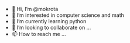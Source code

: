 - 👋 Hi, I’m @mokrota
- 👀 I’m interested in computer science and math
- 🌱 I’m currently learning python
- 💞️ I’m looking to collaborate on ...
- 📫 How to reach me ...

<!---
mokrota/mokrota is a ✨ special ✨ repository because its `README.md` (this file) appears on your GitHub profile.
You can click the Preview link to take a look at your changes.
--->
